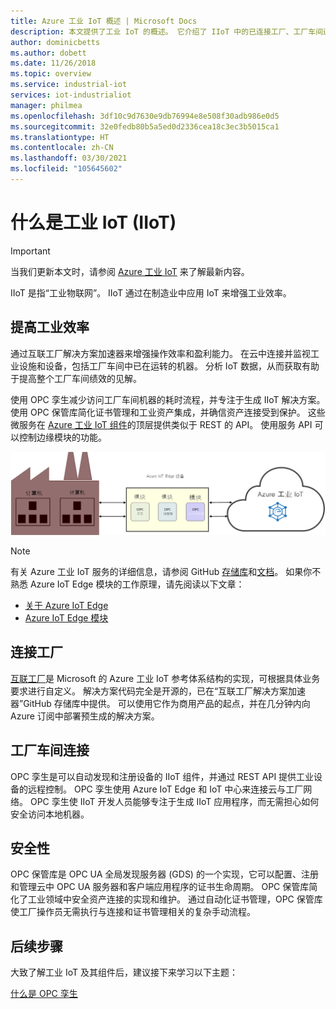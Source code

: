 ```yaml
---
title: Azure 工业 IoT 概述 | Microsoft Docs
description: 本文提供了工业 IoT 的概述。 它介绍了 IIoT 中的已连接工厂、工厂车间连接和安全组件。
author: dominicbetts
ms.author: dobett
ms.date: 11/26/2018
ms.topic: overview
ms.service: industrial-iot
services: iot-industrialiot
manager: philmea
ms.openlocfilehash: 3df10c9d7630e9db76994e8e508f30adb986e0d5
ms.sourcegitcommit: 32e0fedb80b5a5ed0d2336cea18c3ec3b5015ca1
ms.translationtype: HT
ms.contentlocale: zh-CN
ms.lasthandoff: 03/30/2021
ms.locfileid: "105645602"
---
```

# <a name="what-is-industrial-iot-iiot"></a>什么是工业 IoT (IIoT)

> [!IMPORTANT]
> 当我们更新本文时，请参阅 [Azure 工业 IoT](https://azure.github.io/Industrial-IoT/) 来了解最新内容。

IIoT 是指“工业物联网”。 IIoT 通过在制造业中应用 IoT 来增强工业效率。 

## <a name="improve-industrial-efficiencies"></a>提高工业效率

通过互联工厂解决方案加速器来增强操作效率和盈利能力。 在云中连接并监视工业设施和设备，包括工厂车间中已在运转的机器。 分析 IoT 数据，从而获取有助于提高整个工厂车间绩效的见解。

使用 OPC 孪生减少访问工厂车间机器的耗时流程，并专注于生成 IIoT 解决方案。 使用 OPC 保管库简化证书管理和工业资产集成，并确信资产连接受到保护。 这些微服务在 [Azure 工业 IoT 组件](https://github.com/Azure/Industrial-IoT)的顶层提供类似于 REST 的 API。 使用服务 API 可以控制边缘模块的功能。 

![工业 IoT 概述](media/overview-iot-industrial/overview.png)

> [!NOTE]
> 有关 Azure 工业 IoT 服务的详细信息，请参阅 GitHub [存储库](https://github.com/Azure/Industrial-IoT)和[文档](https://azure.github.io/Industrial-IoT/)。
如果你不熟悉 Azure IoT Edge 模块的工作原理，请先阅读以下文章：
- [关于 Azure IoT Edge](../iot-edge/about-iot-edge.md)
- [Azure IoT Edge 模块](../iot-edge/iot-edge-modules.md)

## <a name="connected-factory"></a>连接工厂

[互联工厂](../iot-accelerators/iot-accelerators-connected-factory-features.md)是 Microsoft 的 Azure 工业 IoT 参考体系结构的实现，可根据具体业务要求进行自定义。 解决方案代码完全是开源的，已在“互联工厂解决方案加速器”GitHub 存储库中提供。 可以使用它作为商用产品的起点，并在几分钟内向 Azure 订阅中部署预生成的解决方案。 

## <a name="factory-floor-connectivity"></a>工厂车间连接

OPC 孪生是可以自动发现和注册设备的 IIoT 组件，并通过 REST API 提供工业设备的远程控制。 OPC 孪生使用 Azure IoT Edge 和 IoT 中心来连接云与工厂网络。 OPC 孪生使 IIoT 开发人员能够专注于生成 IIoT 应用程序，而无需担心如何安全访问本地机器。

## <a name="security"></a>安全性

OPC 保管库是 OPC UA 全局发现服务器 (GDS) 的一个实现，它可以配置、注册和管理云中 OPC UA 服务器和客户端应用程序的证书生命周期。 OPC 保管库简化了工业领域中安全资产连接的实现和维护。 通过自动化证书管理，OPC 保管库使工厂操作员无需执行与连接和证书管理相关的复杂手动流程。

## <a name="next-steps"></a>后续步骤

大致了解工业 IoT 及其组件后，建议接下来学习以下主题：

[什么是 OPC 孪生](overview-opc-twin.md)
